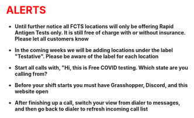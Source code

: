 # <font size = "large" color ="red">ALERTS</font>

* **Until further notice all FCTS locations will only be offering Rapid Antigen Tests only. It is still free of charge with or without insurance. Please let all customers know**

* **In the coming weeks we will be adding locations under the label "Testative". Please be aware of the label for each location**

* **Start all calls with, "Hi, this is Free COVID testing. Which state are you calling from?**

* **Before your shift starts you must have Grasshopper, Discord, and this website open**

* **After finishing up a call, switch your view from dialer to messages, and then go back to dialer to refresh incoming call list**


